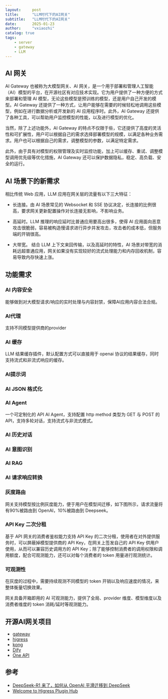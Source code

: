 ```yaml
---
layout:     post
title:      "LLM时代下的AI网关"
subtitle:   "LLM时代下的AI网关"
date:       2025-01-23
author:     "vxiaozhi"
catalog: true
tags:
    - server
    - gateway
    - LLM
---
```


## AI 网关

AI Gateway 也被称为大模型网关、AI 网关，是一个用于部署和管理人工智能（AI）模型的平台，在开源社区有对应技术实现。它为用户提供了一种方便的方式来部署和管理 AI 模型，无论这些模型是预训练的模型，还是用户自己开发的模型。AI Gateway 还提供了一种方式，让用户能够在需要的时候轻松地调用这些模型，例如在进行数据分析或开发新的 AI 应用程序时。此外，AI Gateway 还提供了各种工具，可以帮助用户监控模型的性能，以及进行模型的优化。

当然，除了上述功能外，AI Gateway 的特点不仅限于些，它还提供了高度的灵活性和可扩展性，用户可以根据自己的需求选择部署模型的规模，以满足各种业务需求。用户也可以根据自己的需求，调整模型的参数，以满足特定需求。

此外，由于具有对模型的权限管理及实时监控功能，加上可以缓存、重试、调整模型调用优先级等优化措施，AI Gateway 还可以保护数据隐私，稳定、高负载、安全的运行。


## AI 场景下的新需求

相比传统 Web 应用，LLM 应用在网关层的流量有以下三大特征：


- 长连接。由 AI 场景常见的 Websocket 和 SSE 协议决定，长连接的比例很高，要求网关更新配置操作对长连接无影响，不影响业务。

- 高延时。LLM 推理的响应延时比普通应用要高出很多，使得 AI 应用面向恶意攻击很脆弱，容易被构造慢请求进行异步并发攻击，攻击者的成本低，但服务端的开销很高。

- 大带宽。 结合 LLM 上下文来回传输，以及高延时的特性，AI 场景对带宽的消耗远超普通应用，网关如果没有实现较好的流式处理能力和内存回收机制，容易导致内存快速上涨。

## 功能需求




### AI 内容安全

能够做到对大模型请求/响应的实时处理与内容封禁，保障AI应用内容合法合规。

### AI代理

支持不同模型提供商的provider


### AI 缓存

LLM 结果缓存插件，默认配置方式可以直接用于 openai 协议的结果缓存，同时支持流式和非流式响应的缓存。

### AI提示词

### AI JSON 格式化

### AI Agent

一个可定制化的 API AI Agent，支持配置 http method 类型为 GET 与 POST 的 API，支持多轮对话，支持流式与非流式模式。 


### AI 历史对话
### AI 意图识别
### AI RAG
### AI 请求响应转换



### 灰度路由

网关支持模型按比例灰度能力，便于用户在模型间迁移，如下图所示，请求流量将有90%被路由到 OpenAI，10%被路由到 Deepseek。

### API Key 二次分租

基于 API 网关的消费者鉴权能力支持 API Key 的二次分租，使用者在对外提供服务时，可以屏蔽掉模型提供商的 API Key，在网关上签发自己的 API Key 供用户使用，从而可以兼容历史调用方的 API Key；除了能够控制消费者的调用权限和调用额度，配合可观测能力，还可以对每个消费者的 token 用量进行观测统计。

### 可观测性

在灰度的过程中，需要持续观测不同模型的 token 开销以及响应速度的情况，来整体衡量切换效果。



网关具备开箱即用的 AI 可观测能力，提供了全局、provider 维度、模型维度以及消费者维度的 token 消耗/延时等观测能力。

## 开源AI网关项目

- [gateway](https://github.com/Portkey-AI/gateway)
- [higress](https://github.com/alibaba/higress)
- [kong](https://github.com/Kong/kong)
- [Dify](https://github.com/langgenius/dify)
- [One API](https://github.com/songquanpeng/one-api)

## 参考

- [DeepSeek-R1 来了，如何从 OpenAI 平滑迁移到 DeepSeek](https://mp.weixin.qq.com/s/0NokzM9SGPkAJgl0c9JiEA)
- [Welcome to Higress Plugin Hub](https://higress.cn/plugin/?spm=36971b57.2ef5001f.0.0.2a932c1frcJdvJ)
